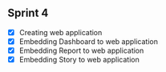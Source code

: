 ## Sprint 4

- [x] Creating web application
- [x] Embedding Dashboard to web application
- [x] Embedding Report to web application
- [x] Embedding Story to web application
